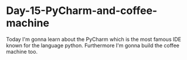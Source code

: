 # Day-15-PyCharm-and-coffee-machine
Today I'm gonna learn about the PyCharm which is the most famous IDE known for the language python. Furthermore I'm gonna build the coffee machine too.

